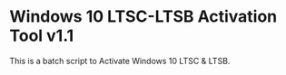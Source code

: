 # Windows 10 LTSC-LTSB Activation Tool v1.1
This is a batch script to Activate Windows 10 LTSC & LTSB.
